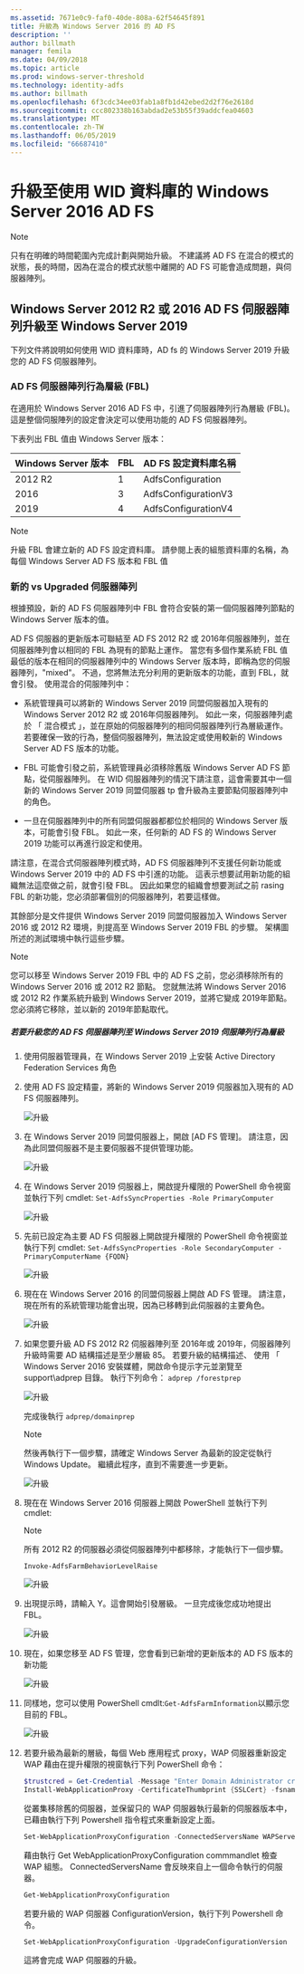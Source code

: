 ```yaml
---
ms.assetid: 7671e0c9-faf0-40de-808a-62f54645f891
title: 升級為 Windows Server 2016 的 AD FS
description: ''
author: billmath
manager: femila
ms.date: 04/09/2018
ms.topic: article
ms.prod: windows-server-threshold
ms.technology: identity-adfs
ms.author: billmath
ms.openlocfilehash: 6f3cdc34ee03fab1a8fb1d42ebed2d2f76e2618d
ms.sourcegitcommit: ccc802338b163abdad2e53b55f39addcfea04603
ms.translationtype: MT
ms.contentlocale: zh-TW
ms.lasthandoff: 06/05/2019
ms.locfileid: "66687410"
---
```

# <a name="upgrading-to-ad-fs-in-windows-server-2016-using-a-wid-database"></a>升級至使用 WID 資料庫的 Windows Server 2016 AD FS


> [!NOTE]  
> 只有在明確的時間範圍內完成計劃與開始升級。 不建議將 AD FS 在混合的模式的狀態，長的時間，因為在混合的模式狀態中離開的 AD FS 可能會造成問題，與伺服器陣列。

## <a name="upgrading-a-windows-server-2012-r2-or-2016-ad-fs-farm-to-windows-server-2019"></a>Windows Server 2012 R2 或 2016 AD FS 伺服器陣列升級至 Windows Server 2019
下列文件將說明如何使用 WID 資料庫時，AD fs 的 Windows Server 2019 升級您的 AD FS 伺服器陣列。  

### <a name="ad-fs-farm-behavior-levels-fbl"></a>AD FS 伺服器陣列行為層級 (FBL)  
在適用於 Windows Server 2016 AD FS 中，引進了伺服器陣列行為層級 (FBL)。 這是整個伺服陣列的設定會決定可以使用功能的 AD FS 伺服器陣列。

下表列出 FBL 值由 Windows Server 版本：

| Windows Server 版本  | FBL | AD FS 設定資料庫名稱 |
| ------------- | ------------- | ------------- |
| 2012 R2  | 1  | AdfsConfiguration |
| 2016  | 3  | AdfsConfigurationV3 |
| 2019  | 4  | AdfsConfigurationV4 |

> [!NOTE]  
> 升級 FBL 會建立新的 AD FS 設定資料庫。  請參閱上表的組態資料庫的名稱，為每個 Windows Server AD FS 版本和 FBL 值

### <a name="new-vs-upgraded-farms"></a>新的 vs Upgraded 伺服器陣列
根據預設，新的 AD FS 伺服器陣列中 FBL 會符合安裝的第一個伺服器陣列節點的 Windows Server 版本的值。  

AD FS 伺服器的更新版本可聯結至 AD FS 2012 R2 或 2016年伺服器陣列，並在伺服器陣列會以相同的 FBL 為現有的節點上運作。 當您有多個作業系統 FBL 值最低的版本在相同的伺服器陣列中的 Windows Server 版本時，即稱為您的伺服器陣列，"mixed"。 不過，您將無法充分利用的更新版本的功能，直到 FBL，就會引發。 使用混合的伺服陣列中：  

-   系統管理員可以將新的 Windows Server 2019 同盟伺服器加入現有的 Windows Server 2012 R2 或 2016年伺服器陣列。 如此一來，伺服器陣列處於 「 混合模式 」，並在原始的伺服器陣列的相同伺服器陣列行為層級運作。 若要確保一致的行為，整個伺服器陣列，無法設定或使用較新的 Windows Server AD FS 版本的功能。  

- FBL 可能會引發之前，系統管理員必須移除舊版 Windows Server AD FS 節點，從伺服器陣列。  在 WID 伺服器陣列的情況下請注意，這會需要其中一個新的 Windows Server 2019 同盟伺服器 tp 會升級為主要節點伺服器陣列中的角色。

-   一旦在伺服器陣列中的所有同盟伺服器都都位於相同的 Windows Server 版本，可能會引發 FBL。  如此一來，任何新的 AD FS 的 Windows Server 2019 功能可以再進行設定和使用。

請注意，在混合式伺服器陣列模式時，AD FS 伺服器陣列不支援任何新功能或 Windows Server 2019 中的 AD FS 中引進的功能。 這表示想要試用新功能的組織無法這麼做之前，就會引發 FBL。 因此如果您的組織會想要測試之前 rasing FBL 的新功能，您必須部署個別的伺服器陣列，若要這樣做。  

其餘部分是文件提供 Windows Server 2019 同盟伺服器加入 Windows Server 2016 或 2012 R2 環境，則提高至 Windows Server 2019 FBL 的步驟。 架構圖所述的測試環境中執行這些步驟。  

> [!NOTE]  
> 您可以移至 Windows Server 2019 FBL 中的 AD FS 之前，您必須移除所有的 Windows Server 2016 或 2012 R2 節點。 您就無法將 Windows Server 2016 或 2012 R2 作業系統升級到 Windows Server 2019，並將它變成 2019年節點。 您必須將它移除，並以新的 2019年節點取代。



##### <a name="to-upgrade-your-ad-fs-farm-to-windows-server-2019-farm-behavior-level"></a>若要升級您的 AD FS 伺服器陣列至 Windows Server 2019 伺服陣列行為層級  

1.  使用伺服器管理員，在 Windows Server 2019 上安裝 Active Directory Federation Services 角色

2.  使用 AD FS 設定精靈，將新的 Windows Server 2019 伺服器加入現有的 AD FS 伺服器陣列。  

    ![升級](media/Upgrading-to-AD-FS-in-Windows-Server-2016/ADFS_Mixed_1.png)  

3.  在 Windows Server 2019 同盟伺服器上，開啟 [AD FS 管理]。 請注意，因為此同盟伺服器不是主要伺服器不提供管理功能。  

    ![升級](media/Upgrading-to-AD-FS-in-Windows-Server-2016/ADFS_Mixed_3.png)  

4.  在 Windows Server 2019 伺服器上，開啟提升權限的 PowerShell 命令視窗並執行下列 cmdlet: `Set-AdfsSyncProperties -Role PrimaryComputer`

    ![升級](media/Upgrading-to-AD-FS-in-Windows-Server-2016/ADFS_Mixed_4.png)  

5.  先前已設定為主要 AD FS 伺服器上開啟提升權限的 PowerShell 命令視窗並執行下列 cmdlet: `Set-AdfsSyncProperties -Role SecondaryComputer -PrimaryComputerName {FQDN} `

    ![升級](media/Upgrading-to-AD-FS-in-Windows-Server-2016/ADFS_Mixed_5.png)  

6.  現在在 Windows Server 2016 的同盟伺服器上開啟 AD FS 管理。 請注意，現在所有的系統管理功能會出現，因為已移轉到此伺服器的主要角色。  

    ![升級](media/Upgrading-to-AD-FS-in-Windows-Server-2016/ADFS_Mixed_6.png)  

7.  如果您要升級 AD FS 2012 R2 伺服器陣列至 2016年或 2019年，伺服器陣列升級時需要 AD 結構描述是至少層級 85。  若要升級的結構描述、 使用 「 Windows Server 2016 安裝媒體，開啟命令提示字元並瀏覽至 support\adprep 目錄。 執行下列命令：  `adprep /forestprep`

    ![升級](media/Upgrading-to-AD-FS-in-Windows-Server-2016/ADFS_Mixed_7.png)  

    完成後執行 `adprep/domainprep`
    >[!NOTE]
    >然後再執行下一個步驟，請確定 Windows Server 為最新的設定從執行 Windows Update。 繼續此程序，直到不需要進一步更新。
    >

    ![升級](media/Upgrading-to-AD-FS-in-Windows-Server-2016/ADFS_Mixed_8.png)  

8. 現在在 Windows Server 2016 伺服器上開啟 PowerShell 並執行下列 cmdlet:
    >[!NOTE]
    > 所有 2012 R2 的伺服器必須從伺服器陣列中都移除，才能執行下一個步驟。

    `Invoke-AdfsFarmBehaviorLevelRaise`  

    ![升級](media/Upgrading-to-AD-FS-in-Windows-Server-2016/ADFS_Mixed_9.png)  

9. 出現提示時，請輸入 Y。這會開始引發層級。 一旦完成後您成功地提出 FBL。  

    ![升級](media/Upgrading-to-AD-FS-in-Windows-Server-2016/ADFS_Mixed_10.png)  

10. 現在，如果您移至 AD FS 管理，您會看到已新增的更新版本的 AD FS 版本的新功能

    ![升級](media/Upgrading-to-AD-FS-in-Windows-Server-2016/ADFS_Mixed_12.png)  

11. 同樣地，您可以使用 PowerShell cmdlt:`Get-AdfsFarmInformation`以顯示您目前的 FBL。  

    ![升級](media/Upgrading-to-AD-FS-in-Windows-Server-2016/ADFS_Mixed_13.png)  

12. 若要升級為最新的層級，每個 Web 應用程式 proxy，WAP 伺服器重新設定 WAP 藉由在提升權限的視窗執行下列 PowerShell 命令：  
    ```powershell
    $trustcred = Get-Credential -Message "Enter Domain Administrator credentials"
    Install-WebApplicationProxy -CertificateThumbprint {SSLCert} -fsname fsname -FederationServiceTrustCredential $trustcred  
    ```
    從叢集移除舊的伺服器，並保留只的 WAP 伺服器執行最新的伺服器版本中，已藉由執行下列 Powershell 指令程式來重新設定上面。
    ```powershell
    Set-WebApplicationProxyConfiguration -ConnectedServersName WAPServerName1, WAPServerName2
    ```
    藉由執行 Get WebApplicationProxyConfiguration commmandlet 檢查 WAP 組態。 ConnectedServersName 會反映來自上一個命令執行的伺服器。
    ```powershell
    Get-WebApplicationProxyConfiguration
    ```
    若要升級的 WAP 伺服器 ConfigurationVersion，執行下列 Powershell 命令。
    ```powershell
    Set-WebApplicationProxyConfiguration -UpgradeConfigurationVersion
    ```
    這將會完成 WAP 伺服器的升級。

